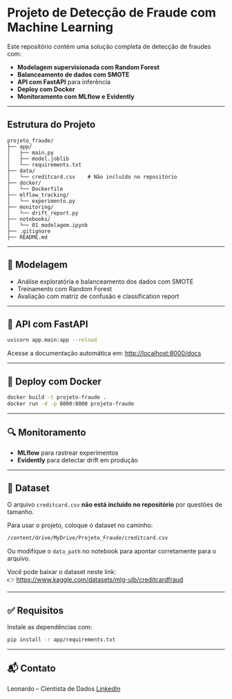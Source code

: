 #  Projeto de Detecção de Fraude com Machine Learning

Este repositório contém uma solução completa de detecção de fraudes com:
- **Modelagem supervisionada com Random Forest**
- **Balanceamento de dados com SMOTE**
- **API com FastAPI** para inferência
- **Deploy com Docker**
- **Monitoramento com MLflow e Evidently**

---

##  Estrutura do Projeto
```
projeto_fraude/
├── app/                  
│   ├── main.py
│   ├── model.joblib
│   └── requirements.txt
├── data/                 
│   └── creditcard.csv    # Não incluído no repositório
├── docker/
│   └── Dockerfile
├── mlflow_tracking/
│   └── experimento.py
├── monitoring/
│   └── drift_report.py
├── notebooks/
│   └── 01_modelagem.ipynb
├── .gitignore
├── README.md
```

---

## 🧠 Modelagem
- Análise exploratória e balanceamento dos dados com SMOTE
- Treinamento com Random Forest
- Avaliação com matriz de confusão e classification report

---

## 🚀 API com FastAPI
```bash
uvicorn app.main:app --reload
```
Acesse a documentação automática em: [http://localhost:8000/docs](http://localhost:8000/docs)

---

## 🐳 Deploy com Docker
```bash
docker build -t projeto-fraude .
docker run -d -p 8000:8000 projeto-fraude
```

---

## 🔍 Monitoramento
- **MLflow** para rastrear experimentos
- **Evidently** para detectar drift em produção

---

## 📂 Dataset
O arquivo `creditcard.csv` **não está incluído no repositório** por questões de tamanho.

Para usar o projeto, coloque o dataset no caminho:
```bash
/content/drive/MyDrive/Projeto_Fraude/creditcard.csv
```

Ou modifique o `data_path` no notebook para apontar corretamente para o arquivo.

Você pode baixar o dataset neste link:  
👉 https://www.kaggle.com/datasets/mlg-ulb/creditcardfraud

---

## ✅ Requisitos
Instale as dependências com:
```bash
pip install -r app/requirements.txt
```

---

## 📬 Contato
Leonardo – Cientista de Dados
[LinkedIn](https://www.linkedin.com/) 
